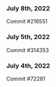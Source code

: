 ### July 8th, 2022

Commit #216551

### July 5th, 2022

Commit #314353


### July 4th, 2022

Commit #72281
